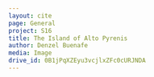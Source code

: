 ```yaml
---
layout: cite
page: General
project: S16
title: The Island of Alto Pyrenis
author: Denzel Buenafe
media: Image
drive_id: 0B1jPqXZEyu3vcjlxZFc0cURJNDA
---
```

